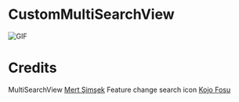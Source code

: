 # CustomMultiSearchView

![GIF](https://raw.githubusercontent.com/raisalfs/CustomMultiSearchView/master/1.gif)

# Credits
MultiSearchView [Mert Şimşek](https://github.com/iammert)
Feature change search icon  [Kojo Fosu](https://github.com/kojofosu)
